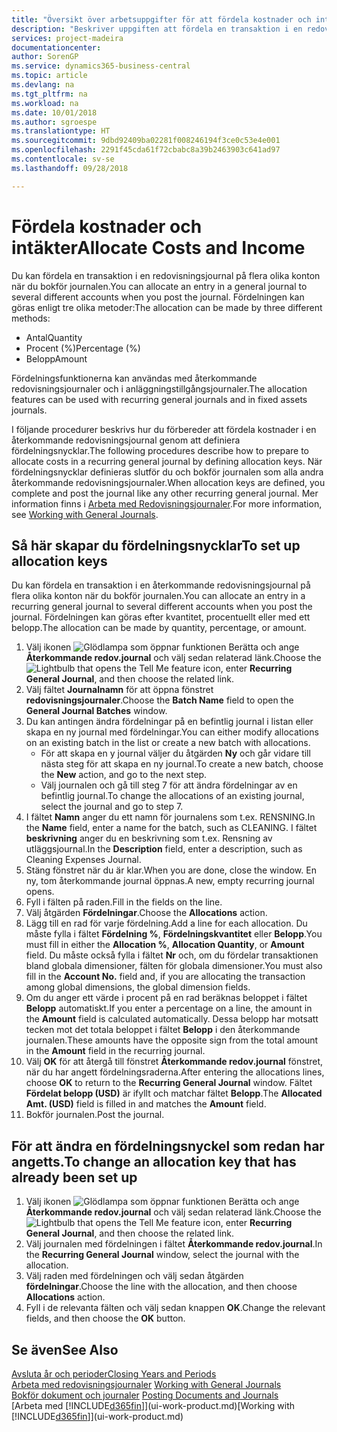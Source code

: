 ```yaml
---
title: "Översikt över arbetsuppgifter för att fördela kostnader och intäkter | Microsoft Docs"
description: "Beskriver uppgiften att fördela en transaktion i en redovisningsjournal på flera olika konton när du bokför journalen."
services: project-madeira
documentationcenter: 
author: SorenGP
ms.service: dynamics365-business-central
ms.topic: article
ms.devlang: na
ms.tgt_pltfrm: na
ms.workload: na
ms.date: 10/01/2018
ms.author: sgroespe
ms.translationtype: HT
ms.sourcegitcommit: 9dbd92409ba02281f008246194f3ce0c53e4e001
ms.openlocfilehash: 2291f45cda61f72cbabc8a39b2463903c641ad97
ms.contentlocale: sv-se
ms.lasthandoff: 09/28/2018

---
```

# <a name="allocate-costs-and-income"></a><span data-ttu-id="b473c-103">Fördela kostnader och intäkter</span><span class="sxs-lookup"><span data-stu-id="b473c-103">Allocate Costs and Income</span></span>
<span data-ttu-id="b473c-104">Du kan fördela en transaktion i en redovisningsjournal på flera olika konton när du bokför journalen.</span><span class="sxs-lookup"><span data-stu-id="b473c-104">You can allocate an entry in a general journal to several different accounts when you post the journal.</span></span> <span data-ttu-id="b473c-105">Fördelningen kan göras enligt tre olika metoder:</span><span class="sxs-lookup"><span data-stu-id="b473c-105">The allocation can be made by three different methods:</span></span>

* <span data-ttu-id="b473c-106">Antal</span><span class="sxs-lookup"><span data-stu-id="b473c-106">Quantity</span></span>
* <span data-ttu-id="b473c-107">Procent (%)</span><span class="sxs-lookup"><span data-stu-id="b473c-107">Percentage (%)</span></span>
* <span data-ttu-id="b473c-108">Belopp</span><span class="sxs-lookup"><span data-stu-id="b473c-108">Amount</span></span>

<span data-ttu-id="b473c-109">Fördelningsfunktionerna kan användas med återkommande redovisningsjournaler och i anläggningstillgångsjournaler.</span><span class="sxs-lookup"><span data-stu-id="b473c-109">The allocation features can be used with recurring general journals and in fixed assets journals.</span></span>
<!--You can also distribute the cost or revenue of a line to an intercompany partner when you post a sales or purchase document. When you post the document, a line will be posted in your general journal, and a corresponding line will be created in the intercompany outbox.-->

<span data-ttu-id="b473c-110">I följande procedurer beskrivs hur du förbereder att fördela kostnader i en återkommande redovisningsjournal genom att definiera fördelningsnycklar.</span><span class="sxs-lookup"><span data-stu-id="b473c-110">The following procedures describe how to prepare to allocate costs in a recurring general journal by defining allocation keys.</span></span> <span data-ttu-id="b473c-111">När fördelningsnycklar definieras slutför du och bokför journalen som alla andra återkommande redovisningsjournaler.</span><span class="sxs-lookup"><span data-stu-id="b473c-111">When allocation keys are defined, you complete and post the journal like any other recurring general journal.</span></span> <span data-ttu-id="b473c-112">Mer information finns i [Arbeta med Redovisningsjournaler](ui-work-general-journals.md).</span><span class="sxs-lookup"><span data-stu-id="b473c-112">For more information, see [Working with General Journals](ui-work-general-journals.md).</span></span>

## <a name="to-set-up-allocation-keys"></a><span data-ttu-id="b473c-113">Så här skapar du fördelningsnycklar</span><span class="sxs-lookup"><span data-stu-id="b473c-113">To set up allocation keys</span></span>
<span data-ttu-id="b473c-114">Du kan fördela en transaktion i en återkommande redovisningsjournal på flera olika konton när du bokför journalen.</span><span class="sxs-lookup"><span data-stu-id="b473c-114">You can allocate an entry in a recurring general journal to several different accounts when you post the journal.</span></span> <span data-ttu-id="b473c-115">Fördelningen kan göras efter kvantitet, procentuellt eller med ett belopp.</span><span class="sxs-lookup"><span data-stu-id="b473c-115">The allocation can be made by quantity, percentage, or amount.</span></span>
1. <span data-ttu-id="b473c-116">Välj ikonen ![Glödlampa som öppnar funktionen Berätta](media/ui-search/search_small.png "Berätta vad du vill göra") och ange **Återkommande redov.journal** och välj sedan relaterad länk.</span><span class="sxs-lookup"><span data-stu-id="b473c-116">Choose the ![Lightbulb that opens the Tell Me feature](media/ui-search/search_small.png "Tell me what you want to do") icon, enter **Recurring General Journal**, and then choose the related link.</span></span>
2. <span data-ttu-id="b473c-117">Välj fältet **Journalnamn** för att öppna fönstret **redovisningsjournaler**.</span><span class="sxs-lookup"><span data-stu-id="b473c-117">Choose the **Batch Name** field to open the **General Journal Batches** window.</span></span>
3. <span data-ttu-id="b473c-118">Du kan antingen ändra fördelningar på en befintlig journal i listan eller skapa en ny journal med fördelningar.</span><span class="sxs-lookup"><span data-stu-id="b473c-118">You can either modify allocations on an existing batch in the list or create a new batch with allocations.</span></span>
   * <span data-ttu-id="b473c-119">För att skapa en y journal väljer du åtgärden **Ny** och går vidare till nästa steg för att skapa en ny journal.</span><span class="sxs-lookup"><span data-stu-id="b473c-119">To create a new batch, choose the **New** action, and go to the next step.</span></span>
   * <span data-ttu-id="b473c-120">Välj journalen och gå till steg 7 för att ändra fördelningar av en befintlig journal.</span><span class="sxs-lookup"><span data-stu-id="b473c-120">To change the allocations of an existing journal, select the journal and go to step 7.</span></span>    
4. <span data-ttu-id="b473c-121">I fältet **Namn** anger du ett namn för journalens som t.ex. RENSNING.</span><span class="sxs-lookup"><span data-stu-id="b473c-121">In the **Name** field, enter a name for the batch, such as CLEANING.</span></span> <span data-ttu-id="b473c-122">I fältet **beskrivning** anger du en beskrivning som t.ex. Rensning av utläggsjournal.</span><span class="sxs-lookup"><span data-stu-id="b473c-122">In the **Description** field, enter a description, such as Cleaning Expenses Journal.</span></span>
5. <span data-ttu-id="b473c-123">Stäng fönstret när du är klar.</span><span class="sxs-lookup"><span data-stu-id="b473c-123">When you are done, close the window.</span></span> <span data-ttu-id="b473c-124">En ny, tom återkommande journal öppnas.</span><span class="sxs-lookup"><span data-stu-id="b473c-124">A new, empty recurring journal opens.</span></span>
6. <span data-ttu-id="b473c-125">Fyll i fälten på raden.</span><span class="sxs-lookup"><span data-stu-id="b473c-125">Fill in the fields on the line.</span></span>
7. <span data-ttu-id="b473c-126">Välj åtgärden **Fördelningar**.</span><span class="sxs-lookup"><span data-stu-id="b473c-126">Choose the **Allocations** action.</span></span>
8. <span data-ttu-id="b473c-127">Lägg till en rad för varje fördelning.</span><span class="sxs-lookup"><span data-stu-id="b473c-127">Add a line for each allocation.</span></span> <span data-ttu-id="b473c-128">Du måste fylla i fältet **Fördelning %**, **Fördelningskvantitet** eller **Belopp**.</span><span class="sxs-lookup"><span data-stu-id="b473c-128">You must fill in either the **Allocation %**, **Allocation Quantity**, or **Amount** field.</span></span> <span data-ttu-id="b473c-129">Du måste också fylla i fältet **Nr** och, om du fördelar transaktionen bland globala dimensioner, fälten för globala dimensioner.</span><span class="sxs-lookup"><span data-stu-id="b473c-129">You must also fill in the **Account No.** field and, if you are allocating the transaction among global dimensions, the global dimension fields.</span></span>
9. <span data-ttu-id="b473c-130">Om du anger ett värde i procent på en rad beräknas beloppet i fältet **Belopp** automatiskt.</span><span class="sxs-lookup"><span data-stu-id="b473c-130">If you enter a percentage on a line, the amount in the **Amount** field is calculated automatically.</span></span> <span data-ttu-id="b473c-131">Dessa belopp har motsatt tecken mot det totala beloppet i fältet **Belopp** i den återkommande journalen.</span><span class="sxs-lookup"><span data-stu-id="b473c-131">These amounts have the opposite sign from the total amount in the **Amount** field in the recurring journal.</span></span>
10. <span data-ttu-id="b473c-132">Välj **OK** för att återgå till fönstret **Återkommande redov.journal** fönstret, när du har angett fördelningsraderna.</span><span class="sxs-lookup"><span data-stu-id="b473c-132">After entering the allocations lines, choose **OK** to return to the **Recurring General Journal** window.</span></span> <span data-ttu-id="b473c-133">Fältet **Fördelat belopp (USD)** är ifyllt och matchar fältet **Belopp**.</span><span class="sxs-lookup"><span data-stu-id="b473c-133">The **Allocated Amt. (USD)** field is filled in and matches the **Amount** field.</span></span>
11. <span data-ttu-id="b473c-134">Bokför journalen.</span><span class="sxs-lookup"><span data-stu-id="b473c-134">Post the journal.</span></span>

## <a name="to-change-an-allocation-key-that-has-already-been-set-up"></a><span data-ttu-id="b473c-135">För att ändra en fördelningsnyckel som redan har angetts.</span><span class="sxs-lookup"><span data-stu-id="b473c-135">To change an allocation key that has already been set up</span></span>
1. <span data-ttu-id="b473c-136">Välj ikonen ![Glödlampa som öppnar funktionen Berätta](media/ui-search/search_small.png "Berätta vad du vill göra") och ange **Återkommande redov.journal** och välj sedan relaterad länk.</span><span class="sxs-lookup"><span data-stu-id="b473c-136">Choose the ![Lightbulb that opens the Tell Me feature](media/ui-search/search_small.png "Tell me what you want to do") icon, enter **Recurring General Journal**, and then choose the related link.</span></span>
2. <span data-ttu-id="b473c-137">Välj journalen med fördelningen i fältet **Återkommande redov.journal**.</span><span class="sxs-lookup"><span data-stu-id="b473c-137">In the **Recurring General Journal** window, select the journal with the allocation.</span></span>
3. <span data-ttu-id="b473c-138">Välj raden med fördelningen och välj sedan åtgärden **fördelningar**.</span><span class="sxs-lookup"><span data-stu-id="b473c-138">Choose the line with the allocation, and then choose **Allocations** action.</span></span>
4. <span data-ttu-id="b473c-139">Fyll i de relevanta fälten och välj sedan knappen **OK**.</span><span class="sxs-lookup"><span data-stu-id="b473c-139">Change the relevant fields, and then choose the **OK** button.</span></span>

## <a name="see-also"></a><span data-ttu-id="b473c-140">Se även</span><span class="sxs-lookup"><span data-stu-id="b473c-140">See Also</span></span>
[<span data-ttu-id="b473c-141">Avsluta år och perioder</span><span class="sxs-lookup"><span data-stu-id="b473c-141">Closing Years and Periods</span></span>](year-close-years-periods.md)  
<span data-ttu-id="b473c-142">[Arbeta med redovisningsjournaler](ui-work-general-journals.md)  </span><span class="sxs-lookup"><span data-stu-id="b473c-142">[Working with General Journals](ui-work-general-journals.md)  </span></span>  
<span data-ttu-id="b473c-143">[Bokför dokument och journaler](ui-post-documents-journals.md)  </span><span class="sxs-lookup"><span data-stu-id="b473c-143">[Posting Documents and Journals](ui-post-documents-journals.md)  </span></span>  
<span data-ttu-id="b473c-144">[Arbeta med [!INCLUDE[d365fin](includes/d365fin_md.md)]](ui-work-product.md)</span><span class="sxs-lookup"><span data-stu-id="b473c-144">[Working with [!INCLUDE[d365fin](includes/d365fin_md.md)]](ui-work-product.md)</span></span>

